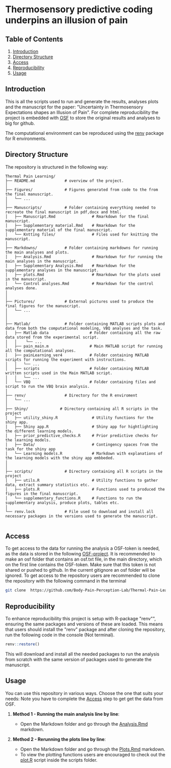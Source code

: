#  Thermosensory predictive coding underpins an illusion of pain

## Table of Contents
1. [Introduction](#introduction)
2. [Directory Structure](#directory-structure)
3. [Access](#access)
4. [Reproducibility](#reproducibility)
5. [Usage](#usage)


## Introduction
This is all the scripts used to run and generate the results, analyses plots and the manuscript for the paper:
"Uncertainty in Thermosensory Expectations shapes an Illusion of Pain".
For complete reproducibility the project is embedded with [OSF](https://osf.io/q5z39/) to store the original results and analyses to big for github. 

The computational environment can be reproduced using the [renv](https://rstudio.github.io/renv/articles/renv.html) package for R environments.


## Directory Structure

The repository is structured in the following way:

```         
Thermal Pain Learning/
├── README.md             # overview of the project.
│
├── Figures/              # Figures generated from code to the from the final manuscript.
│   └── ... 
│
├── Manuscripts/          # Folder containing everything needed to recreate the final manuscript in pdf,docx and html.
│   ├── Manuscript.Rmd                # Rmarkdown for the final manuscript.
│   ├── Supplementary material.Rmd    # Rmarkdown for the supplementary material of the final manuscript.
│   └── Kntting files/                # Files used for knitting the manuscript.
│
├── Markdowns/            # Folder containing markdowns for running the main analyses and plots.
│   ├── Analysis.Rmd                  # Rmarkdown for for running the main analyses in the manuscript.
│   ├── Supplementary Analysis.Rmd    # Rmarkdown for the supplementary analyses in the manuscript.
│   ├── plots.Rmd                     # Rmarkdown for the plots used in the manuscript.
│   └── Control analyses.Rmd          # Rmarkdown for the control analyses done.
│
│
├── Pictures/             # External pictures used to produce the final figures for the manuscript.
│   └── ... 
│ 
│ 
├── Matlab/               # Folder containing MATLAB scripts plots and data from both the computational modeling, VBQ analyses and the task.
│   ├── Matlab data                  # Folder containing all the raw data stored from the experimental script.
│   │    └── ... 
│   ├── pain_main.m                  # Main MATLAB script for running all the computational analyses.
│   ├── painLearning_ver4            # Folder containing MATLAB scripts for running the experiment with instructions.
│   │   └── ... 
│   ├── scripts                      # Folder containing MATLAB written scripts used in the Main MATLAB script.
│   │   └── ... 
│   └── VBQ                          # Folder containing files and script to run the VBQ brain analysis.
│
├── renv/                 # Directory for the R enviroment
│   └── ... 
│
├── Shiny/              # Directory containing all R scripts in the project
│   ├── utility_shiny.R               # Utility functions for the shiny app.
│   ├── Shiny app.R                   # Shiny app for hightlighting the different learning models.
│   ├── prior_predictive_checks.R     # Prior predictive checks for the learning models.
│   ├── Data/                         # Contingency spaces from the task for the shiny app
│   └── Learning models.R             # Markdown with explanations of the learning models with the shiny app embbeded.
│
│
├── scripts/              # Directory containing all R scripts in the project
│   ├── utils.R                       # Utility functions to gather data, extract summary statistics etc.
│   ├── plots.R                       # Functions used to produced the figures in the final manuscript.
│   └── supplementary_functions.R     # Functions to run the supplementary analysis, produce plots, tables etc.
│
└── renv.lock             # File used to download and install all necessary packages in the versions used to generate the manuscript.


```

## Access

To get access to the data for running the analysis a OSF-token is needed, as the data is stored in the following [OSF-project](https://osf.io/q5z39/). It is recommended to make an osf folder that contains an osf.txt file, in the main directory, which on the first line contains the OSF-token. Make sure that this token is not shared or pushed to github. In the current gitignore an osf folder will be ignored.
To get access to the repository users are recommended to clone the repository with the following command in the terminal

```bash
git clone  https://github.com/Body-Pain-Perception-Lab/Thermal-Pain-Learning.git
```

## Reproducibility

To enhance reproducibility this project is setup with R-package "renv"", ensuring the same packages and versions of these are loaded. This means that users should install the "renv" package and after cloning the repository, run the following code in the console (Not terminal).

```r
renv::restore()
```

This will download and install all the needed packages to run the analysis from scratch with the same version of packages used to generate the manuscript. 


## Usage

You can use this repository in various ways. Choose the one that suits your needs: Note you have to complete the [Access](#access) step to get get the data from OSF. 

1. **Method 1 - Running the main analysis line by line**:
   - Open the Markdown folder and go through the [Analysis.Rmd](./Markdowns/Analysis.Rmd) markdown.

2. **Method 2 - Rerunning the plots line by line**:
   - Open the Markdown folder and go through the [Plots.Rmd](./Markdowns/Plots.Rmd) markdown.
   - To view the plotting functions users are encouraged to check out the [plot.R](./scripts/plots.R) script inside the scripts folder.


